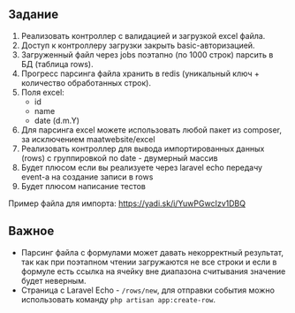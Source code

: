 ## Задание

1. Реализовать контроллер с валидацией и загрузкой excel файла.
2. Доступ к контроллеру загрузки закрыть basic-авторизацией.
3. Загруженный файл через jobs поэтапно (по 1000 строк) парсить в БД (таблица rows).
4. Прогресс парсинга файла хранить в redis (уникальный ключ + количество обработанных строк).
5. Поля excel:
    * id
    * name
    * date (d.m.Y)
6. Для парсинга excel можете использовать любой пакет из composer, за исключением maatwebsite/excel
7. Реализовать контроллер для вывода импортированных данных (rows) с группировкой по date - двумерный массив
8. Будет плюсом если вы реализуете через laravel echo передачу event-а на создание записи в rows
9. Будет плюсом написание тестов

Пример файла для импорта: https://yadi.sk/i/YuwPGwcIzv1DBQ

## Важное

* Парсинг файла с формулами может давать некорректный результат, так как при поэтапном чтении загружаются не все строки
  и если в формуле есть ссылка на ячейку вне диапазона считывания значение будет неверным.
* Страница с Laravel Echo - `/rows/new`, для отправки события можно использовать команду `php artisan app:create-row`.
